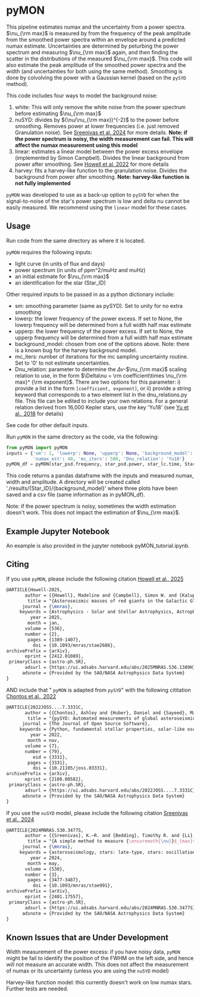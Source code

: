 # pyMON

This pipeline estimates numax and the uncertainty from a power spectra. $\nu_{\rm max}$ is measured by from the frequency of the peak amplitude from the smoothed power spectra within an envelope around a predicted numax estimate. Uncertainties are determined by peturbing the power spectrum and measuring $\nu_{\rm max}$ again, and then finding the scatter in the distributions of the measured $\nu_{\rm max}$. This code will also estimate the peak amplitude of the smoothed power spectra and the width (and uncertainties for both using the same method). Smoothing is done by colvolving the power with a Gaussian kernel (based on the `pySYD` method). 

This code includes four ways to model the background noise:

1. white: This will only remove the white noise from the power spectrum before estimating $\nu_{\rm max}$
2. nuSYD: divides by $(\nu/\nu_{\rm max})^{-2}$ to the power before smoothing. Removes power at lower frequencies (i.e. just removed Granulation noise). See [Sreenivas et al. 2024](https://arxiv.org/abs/2401.17557) for more details. **Note: if the power spectrum is noisy, the width measurement can fail. This will affect the numax measurement using this model**
3. linear: estimates a linear model between the power excess envelope (implemented by Simon Campbell). Divides the linear background from power after smoothing. See [Howell et al. 2022](https://ui.adsabs.harvard.edu/abs/2022MNRAS.515.3184H/abstract) for more details
4. harvey: fits a harvey-like function to the granulation noise. Divides the background from power after smoothing. **Note: harvey-like function is not fully implemented**

`pyMON` was developed to use as a back-up option to `pySYD` for when the signal-to-noise of the star's power spectrum is low and delta nu cannot be easily measured. We recommend using the `linear` model for these cases. 

## Usage

Run code from the same directory as where it is located.

`pyMON` requires the following inputs:
- light curve (in units of flux and days)
- power spectrum (in units of ppm^2/muHz and muHz)
- an initial estimate for $\nu_{\rm max}$
- an identification for the star (Star_ID)

Other required inputs to be passed in as a python dictionary include:
- sm: smoothing parameter (same as pySYD). Set to unity for no extra smoothing
- lowerp: the lower frequency of the power excess. If set to None, the lowerp frequency will be determined from a full width half max estimate
- upperp: the lower frequency of the power excess. If set to None, the upperp frequency will be determined from a full width half max estimate
- background_model: chosen from one of the options above. Note: there is a known bug for the harvey background model.
- mc_iters: number of iterations for the mc sampling uncertainty routine. Set to '0' to not estimate uncertainties.
- Dnu_relation: parameter to determine the $\Delta\nu$-$\nu_{\rm max}$ scaling relation to use, in the form $\Delta\nu = \rm coefficient\times \nu_{\rm max}^ {\rm exponent}$. There are two options for this parameter: i) provide a list in the form ```[coefficient, exponent]```, or ii) provide a string keyword that corresponds to a two element list in the dnu_relations.py file. This file can be edited to include your own relations. For a general relation derived from 16,000 Kepler stars, use the key 'Yu18' (see [Yu et al., 2018](https://arxiv.org/abs/1802.04455) for details)

See code for other default inputs.

Run `pyMON` in the same directory as the code, via the following:
```python
from pyMON import pyMON
inputs = {'sm': 1, 'lowerp': None, 'upperp': None, 'background_model': 'linear', 
          'numax_est': 40, 'mc_iters': 500, 'Dnu_relation': 'Yu18'}
pyMON_df = pyMON(star_psd.frequency, star_psd.power, star_lc.time, Star_ID, inputs)
```

This code returns a pandas dataframe with the inputs and measured numax, width and amplitude. A directory will be created called './results/{Star_ID}/{background_model}' where three plots have been saved and a csv file (same information as in pyMON_df).

Note: if the power spectrum is noisy, sometimes the width estimation doesn't work. This does not impact the estimation of $\nu_{\rm max}$.

## Example Jupyter Notebook
An example is also provided in the jupyter notebook pyMON_tutorial.ipynb. 

## Citing
If you use `pyMON`, please include the following citation [Howell et al., 2025](https://ui.adsabs.harvard.edu/abs/2025MNRAS.536.1389H/abstract)
```tex
@ARTICLE{Howell-2025,
       author = {{Howell}, Madeline and {Campbell}, Simon W. and {Kalup}, Csilla and {Stello}, Dennis and {De Silva}, Gayandhi M.},
        title = "{Asteroseismic masses of red giants in the Galactic Globular Clusters M9 and M19}",
      journal = {\mnras},
     keywords = {Astrophysics - Solar and Stellar Astrophysics, Astrophysics - Astrophysics of Galaxies},
         year = 2025,
        month = jan,
       volume = {536},
       number = {2},
        pages = {1389-1407},
          doi = {10.1093/mnras/stae2686},
archivePrefix = {arXiv},
       eprint = {2412.01089},
 primaryClass = {astro-ph.SR},
       adsurl = {https://ui.adsabs.harvard.edu/abs/2025MNRAS.536.1389H},
      adsnote = {Provided by the SAO/NASA Astrophysics Data System}
}
```
AND include that " `pyMON` is adapted from `pySYD`" with the following cititation [Chontos et al., 2022](https://joss.theoj.org/papers/10.21105/joss.03331)
```tex
@ARTICLE{2022JOSS....7.3331C,
       author = {{Chontos}, Ashley and {Huber}, Daniel and {Sayeed}, Maryum and {Yamsiri}, Pavadol},
        title = "{pySYD: Automated measurements of global asteroseismic parameters}",
      journal = {The Journal of Open Source Software},
     keywords = {Python, fundamental stellar properties, solar-like oscillations, stellar oscillations, stellar astrophysics, asteroseismology, astronomy, global asteroseismology, Astrophysics - Solar and Stellar Astrophysics, Astrophysics - Instrumentation and Methods for Astrophysics},
         year = 2022,
        month = nov,
       volume = {7},
       number = {79},
          eid = {3331},
        pages = {3331},
          doi = {10.21105/joss.03331},
archivePrefix = {arXiv},
       eprint = {2108.00582},
 primaryClass = {astro-ph.SR},
       adsurl = {https://ui.adsabs.harvard.edu/abs/2022JOSS....7.3331C},
      adsnote = {Provided by the SAO/NASA Astrophysics Data System}
}
```


If you use the `nuSYD` model, please include the following citation [Sreenivas et al., 2024](https://ui.adsabs.harvard.edu/abs/2024MNRAS.530.3477S/abstract)
```tex
@ARTICLE{2024MNRAS.530.3477S,
       author = {{Sreenivas}, K.~R. and {Bedding}, Timothy R. and {Li}, Yaguang and {Huber}, Daniel and {Crawford}, Courtney L. and {Stello}, Dennis and {Yu}, Jie},
        title = "{A simple method to measure {\ensuremath{\nu}}$_{max}$ for asteroseismology: application to 16 000 oscillating Kepler red giants}",
      journal = {\mnras},
     keywords = {asteroseismology, stars: late-type, stars: oscillations, Astrophysics - Solar and Stellar Astrophysics, Astrophysics - Earth and Planetary Astrophysics},
         year = 2024,
        month = may,
       volume = {530},
       number = {3},
        pages = {3477-3487},
          doi = {10.1093/mnras/stae991},
archivePrefix = {arXiv},
       eprint = {2401.17557},
 primaryClass = {astro-ph.SR},
       adsurl = {https://ui.adsabs.harvard.edu/abs/2024MNRAS.530.3477S},
      adsnote = {Provided by the SAO/NASA Astrophysics Data System}
}
```

## Known Issues that are Under Development

Width measurement of the power excess: if you have noisy data, `pyMON` might be fail to identify the position of the FWHM on the left side, and hence will not measure an accurate width. This does not affect the measurement of numax or its uncertainty (unless you are using the `nuSYD` model)

Harvey-like function model: this currently doesn't work on low numax stars. Further tests are needed.
